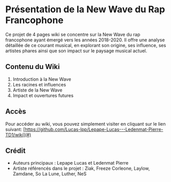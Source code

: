 # Présentation de la New Wave du Rap Francophone

Ce projet de 4 pages wiki se concentre sur la New Wave du rap francophone ayant émergé vers les années 2018-2020. Il offre une analyse détaillée de ce courant musical, en explorant son origine, ses influence, ses artistes phares ainsi que son impact sur le paysage musical actuel.

## Contenu du Wiki

1. Introduction à la New Wave
2. Les racines et influences
3. Artiste de la New Wave
4. Impact et ouvertures futures

## Accès

Pour accéder au wiki, vous pouvez simplement visiter en cliquant sur le lien suivant:
[https://github.com/Lucas-lpp/Lepape-Lucas---Ledenmat-Pierre-TD1/wiki](#)

## Crédit

- Auteurs principaux : Lepape Lucas et Ledenmat Pierre
- Artiste référencés dans le projet : Ziak, Freeze Corleone, Laylow, Zamdane, So La Lune, Luther, NeS
